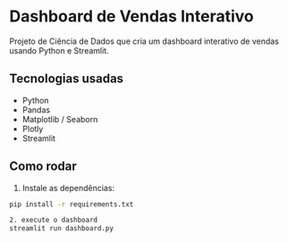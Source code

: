 # Dashboard de Vendas Interativo

Projeto de Ciência de Dados que cria um dashboard interativo de vendas usando Python e Streamlit.

## Tecnologias usadas
- Python
- Pandas
- Matplotlib / Seaborn
- Plotly
- Streamlit

## Como rodar
1. Instale as dependências:
```bash
pip install -r requirements.txt

2. execute o dashboard
streamlit run dashboard.py

